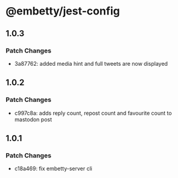 # @embetty/jest-config

## 1.0.3

### Patch Changes

- 3a87762: added media hint and full tweets are now displayed

## 1.0.2

### Patch Changes

- c997c8a: adds reply count, repost count and favourite count to mastodon post

## 1.0.1

### Patch Changes

- c18a469: fix embetty-server cli
